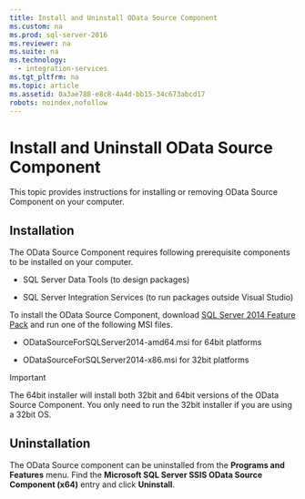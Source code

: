 ```yaml
---
title: Install and Uninstall OData Source Component
ms.custom: na
ms.prod: sql-server-2016
ms.reviewer: na
ms.suite: na
ms.technology: 
  - integration-services
ms.tgt_pltfrm: na
ms.topic: article
ms.assetid: 0a3ae788-e8c8-4a4d-bb15-34c673abcd17
robots: noindex,nofollow
---
```

# Install and Uninstall OData Source Component
  This topic provides instructions for installing or removing OData Source Component on your computer.  
  
## Installation  
 The OData Source Component requires following prerequisite components to be installed on your computer.  
  
-   SQL Server Data Tools (to design packages)  
  
-   SQL Server Integration Services (to run packages outside Visual Studio)  
  
 To install the OData Source Component, download [SQL Server 2014 Feature Pack](http://go.microsoft.com/fwlink/p/?LinkId=391999) and run one of the following MSI files.  
  
-   ODataSourceForSQLServer2014-amd64.msi for 64bit platforms  
  
-   ODataSourceForSQLServer2014-x86.msi for 32bit platforms  
  
> [!IMPORTANT]  
>  The 64bit installer will install both 32bit and 64bit versions of the OData Source Component. You only need to run the 32bit installer if you are using a 32bit OS.  
  
## Uninstallation  
 The OData Source component can be uninstalled from the **Programs and Features** menu. Find the **Microsoft SQL Server SSIS OData Source Component (x64)** entry and click **Uninstall**.  
  
  